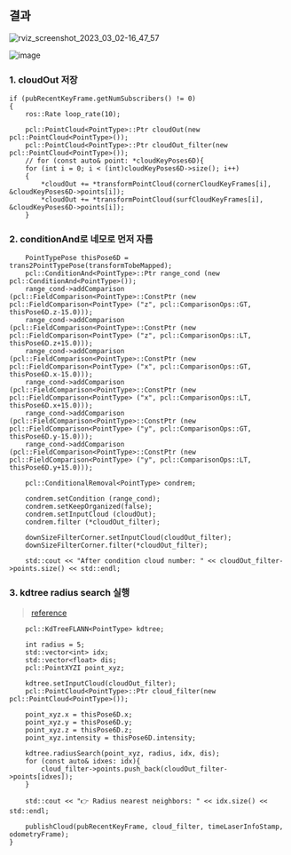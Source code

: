 ## 결과

![rviz_screenshot_2023_03_02-16_47_57](https://user-images.githubusercontent.com/108650199/222365241-5149f84f-5540-478e-a8bb-c9c5e5ec8d7f.png)

![image](https://user-images.githubusercontent.com/108650199/222365359-3f18e05c-b922-474a-8798-224e7cdcbbf2.png)

### 1. cloudOut 저장
```
if (pubRecentKeyFrame.getNumSubscribers() != 0)
{   
    ros::Rate loop_rate(10);

    pcl::PointCloud<PointType>::Ptr cloudOut(new pcl::PointCloud<PointType>());
    pcl::PointCloud<PointType>::Ptr cloudOut_filter(new pcl::PointCloud<PointType>());
    // for (const auto& point: *cloudKeyPoses6D){
    for (int i = 0; i < (int)cloudKeyPoses6D->size(); i++)
    {
        *cloudOut += *transformPointCloud(cornerCloudKeyFrames[i],  &cloudKeyPoses6D->points[i]);
        *cloudOut += *transformPointCloud(surfCloudKeyFrames[i],    &cloudKeyPoses6D->points[i]);
    }
```


### 2. conditionAnd로 네모로 먼저 자름 
```
    PointTypePose thisPose6D = trans2PointTypePose(transformTobeMapped);
    pcl::ConditionAnd<PointType>::Ptr range_cond (new pcl::ConditionAnd<PointType>());
    range_cond->addComparison (pcl::FieldComparison<PointType>::ConstPtr (new pcl::FieldComparison<PointType> ("z", pcl::ComparisonOps::GT, thisPose6D.z-15.0)));
    range_cond->addComparison (pcl::FieldComparison<PointType>::ConstPtr (new pcl::FieldComparison<PointType> ("z", pcl::ComparisonOps::LT, thisPose6D.z+15.0)));
    range_cond->addComparison (pcl::FieldComparison<PointType>::ConstPtr (new pcl::FieldComparison<PointType> ("x", pcl::ComparisonOps::GT, thisPose6D.x-15.0)));
    range_cond->addComparison (pcl::FieldComparison<PointType>::ConstPtr (new pcl::FieldComparison<PointType> ("x", pcl::ComparisonOps::LT, thisPose6D.x+15.0)));
    range_cond->addComparison (pcl::FieldComparison<PointType>::ConstPtr (new pcl::FieldComparison<PointType> ("y", pcl::ComparisonOps::GT, thisPose6D.y-15.0)));
    range_cond->addComparison (pcl::FieldComparison<PointType>::ConstPtr (new pcl::FieldComparison<PointType> ("y", pcl::ComparisonOps::LT, thisPose6D.y+15.0)));

    pcl::ConditionalRemoval<PointType> condrem;

    condrem.setCondition (range_cond);
    condrem.setKeepOrganized(false);
    condrem.setInputCloud (cloudOut);
    condrem.filter (*cloudOut_filter);

    downSizeFilterCorner.setInputCloud(cloudOut_filter);
    downSizeFilterCorner.filter(*cloudOut_filter);

    std::cout << "After condition cloud number: " << cloudOut_filter->points.size() << std::endl;
```

### 3. kdtree radius search 실행

> [reference](https://limhyungtae.github.io/2021-09-12-ROS-Point-Cloud-Library-(PCL)-8.-KdTree%EB%A5%BC-%ED%99%9C%EC%9A%A9%ED%95%9C-Radius-Search/)

```
    pcl::KdTreeFLANN<PointType> kdtree;

    int radius = 5;
    std::vector<int> idx;
    std::vector<float> dis;
    pcl::PointXYZI point_xyz;

    kdtree.setInputCloud(cloudOut_filter);
    pcl::PointCloud<PointType>::Ptr cloud_filter(new pcl::PointCloud<PointType>());

    point_xyz.x = thisPose6D.x;
    point_xyz.y = thisPose6D.y;
    point_xyz.z = thisPose6D.z;
    point_xyz.intensity = thisPose6D.intensity;

    kdtree.radiusSearch(point_xyz, radius, idx, dis);
    for (const auto& idxes: idx){
        cloud_filter->points.push_back(cloudOut_filter->points[idxes]);
    }

    std::cout << "👉️ Radius nearest neighbors: " << idx.size() << std::endl;

    publishCloud(pubRecentKeyFrame, cloud_filter, timeLaserInfoStamp, odometryFrame);
}    
```
